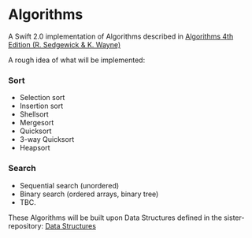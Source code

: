 # Algorithms
A Swift 2.0 implementation of Algorithms described in [Algorithms 4th Edition (R. Sedgewick &amp; K. Wayne)](http://algs4.cs.princeton.edu/home/)

A rough idea of what will be implemented:

### Sort
- Selection sort
- Insertion sort
- Shellsort
- Mergesort
- Quicksort
- 3-way Quicksort
- Heapsort

### Search
- Sequential search (unordered)
- Binary search (ordered arrays, binary tree)
- TBC.


These Algorithms will be built upon Data Structures defined in the sister-repository: [Data Structures](https://github.com/webstersx/DataStructures)
